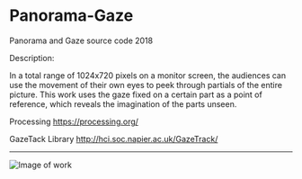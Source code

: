 # Panorama-Gaze
Panorama and Gaze source code 2018

Description:

In a total range of 1024x720 pixels on a monitor screen, the audiences can use the movement of their own eyes to peek through partials of the entire picture. This work uses the gaze fixed on a certain part as a point of reference, which reveals the imagination of the parts unseen.

Processing 
https://processing.org/

GazeTack Library
http://hci.soc.napier.ac.uk/GazeTrack/

---

![Image of work](https://d33wubrfki0l68.cloudfront.net/523ea2f871d86c92cef55c394e14dde2991d3bc1/91d28/image/projects_itteptb_pag_2.jpg)

